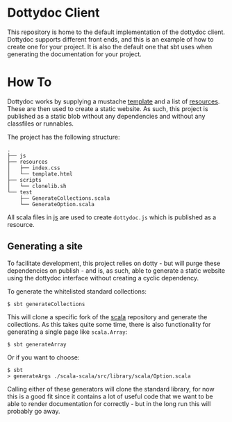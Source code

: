 Dottydoc Client
===============
This repository is home to the default implementation of the dottydoc client.
Dottydoc supports different front ends, and this is an example of how to create
one for your project. It is also the default one that sbt uses when generating
the documentation for your project.

How To
======

Dottydoc works by supplying a mustache [template](./resources/template.html)
and a list of [resources](./resources). These are then used to create a static
website. As such, this project is published as a static blob without any
dependencies and without any classfiles or runnables.

The project has the following structure:

```
.
├── js
├── resources
│   ├── index.css
│   └── template.html
├── scripts
│   └── clonelib.sh
└── test
    ├── GenerateCollections.scala
    └── GenerateOption.scala
```

All scala files in [js](./js) are used to create `dottydoc.js` which is
published as a resource.

## Generating a site ##

To facilitate development, this project relies on dotty - but will purge these
dependencies on publish - and is, as such, able to generate a static website
using the dottydoc interface without creating a cyclic dependency.

To generate the whitelisted standard collections:

```
$ sbt generateCollections
```

This will clone a specific fork of the [scala](http://github.com/scala/scala)
repository and generate the collections. As this takes quite some time, there
is also functionality for generating a single page like `scala.Array`:

```
$ sbt generateArray
```

Or if you want to choose:

```
$ sbt
> generateArgs ./scala-scala/src/library/scala/Option.scala
```

Calling either of these generators will clone the standard library, for now
this is a good fit since it contains a lot of useful code that we want to be
able to render documentation for correctly - but in the long run this will
probably go away.
